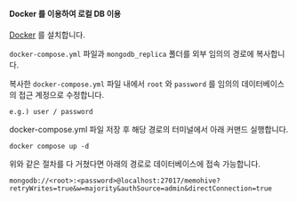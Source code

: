#### Docker 를 이용하여 로컬 DB 이용

[Docker](https://www.docker.com/) 를 설치합니다.

`docker-compose.yml` 파일과 `mongodb_replica` 폴더를 외부 임의의 경로에 복사합니다.

복사한 `docker-compose.yml` 파일 내에서 `root` 와 `password` 를 임의의 데이터베이스의 접근 계정으로 수정합니다.  
```
e.g.) user / password
```  
docker-compose.yml 파일 저장 후 해당 경로의 터미널에서 아래 커맨드 실행합니다.  
```
docker compose up -d
```

위와 같은 절차를 다 거쳤다면 아래의 경로로 데이터베이스에 접속 가능합니다.
```
mongodb://<root>:<password>@localhost:27017/memohive?retryWrites=true&w=majority&authSource=admin&directConnection=true
```
